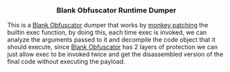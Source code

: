 ### <p align= "center">Blank Obfuscator Runtime Dumper</p>

This is a <a href="https://github.com/Blank-c/BlankOBF">Blank Obfuscator</a> dumper that works by <a href="https://www.geeksforgeeks.org/monkey-patching-in-python-dynamic-behavior">monkey patching</a> the builtin exec function, by doing this, 
each time exec is invoked, we can analyze the arguments passed to it and decompile the code object that
it should execute, since <a href="https://github.com/Blank-c/BlankOBF">Blank Obfuscator</a> has 2 layers of protection we can just allow exec to be invoked
twice and get the disassembled version of the final code without executing the payload.
